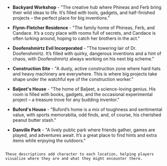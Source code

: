 - **Backyard Workshop** - "The creative hub where Phineas and Ferb bring their wild ideas to life. It’s filled with tools, gadgets, and half-finished projects – the perfect place for big inventions."

- **Flynn-Fletcher Residence** - "The family home of Phineas, Ferb, and Candace. It’s a cozy place with rooms full of secrets, and Candace is often lurking around, hoping to catch her brothers in the act."

- **Doofenshmirtz Evil Incorporated** - "The towering lair of Dr. Doofenshmirtz. It’s filled with quirky, dangerous inventions and a hint of chaos, with Doofenshmirtz always working on his next big scheme."

- **Construction Site** - "A dusty, active construction zone where hard hats and heavy machinery are everywhere. This is where big projects take shape under the watchful eye of the construction worker."

- **Baljeet's House** - "The home of Baljeet, a science-loving genius. His room is filled with books, gadgets, and the occasional experimental project – a treasure trove for any budding inventor."

- **Buford's House** - "Buford’s home is a mix of toughness and sentimental value, with sports memorabilia, odd finds, and, of course, his cherished peanut butter stash."

- **Danville Park** - "A lively public park where friends gather, games are played, and adventures await. It’s a great place to find hints and extra items while enjoying the outdoors."
```

These descriptions add character to each location, helping players visualize where they are and what they might encounter there.